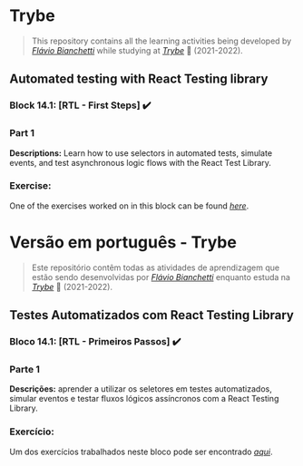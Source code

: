 # Trybe

> This repository contains all the learning activities being developed by _[Flávio Bianchetti](https://www.linkedin.com/in/flaviobianchetti/)_ while studying at _[Trybe](https://www.betrybe.com/)_ :rocket: (2021-2022).

## Automated testing with React Testing library


### Block 14.1: [RTL - First Steps] :heavy_check_mark:

### Part 1

**Descriptions:** Learn how to use selectors in automated tests, simulate events, and test asynchronous logic flows with the React Test Library.

### Exercise:

One of the exercises worked on in this block can be found _[here](https://github.com/tryber/best_games)_.

# Versão em português - Trybe

> Este repositório contêm todas as atividades de aprendizagem que estão sendo desenvolvidas por  _[Flávio Bianchetti](https://www.linkedin.com/in/flaviobianchetti/)_ enquanto estuda na _[Trybe](https://www.betrybe.com/)_ :rocket: (2021-2022).

## Testes Automatizados com React Testing Library


### Bloco 14.1: [RTL - Primeiros Passos] :heavy_check_mark:

### Parte 1

**Descrições:** aprender a utilizar os seletores em testes automatizados, simular eventos e testar fluxos lógicos assíncronos com a React Testing Library.

### Exercício:

Um dos exercícios trabalhados neste bloco pode ser encontrado _[aqui](https://github.com/tryber/best_games)_.